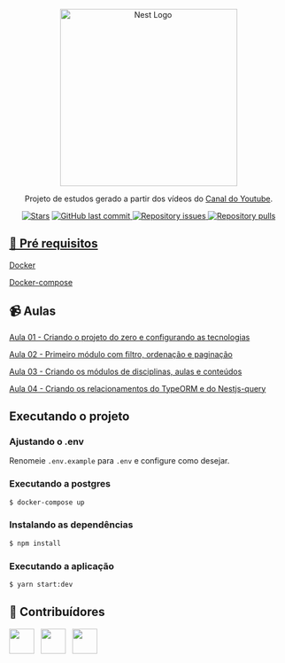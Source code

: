 <p align="center">
  <a href="http://nestjs.com/" target="blank"><img src="https://nestjs.com/img/logo_text.svg" width="320" alt="Nest Logo" /></a>
</p>
 
  <p align="center">Projeto de estudos gerado a partir dos vídeos do <a href="https://youtube.com/angelogluz" target="blank">Canal do Youtube</a>.</p>
    <p align="center">
<a href="https://github.com/angelogluz/NestJS-Nestjs-query/stargazers"><img src="https://img.shields.io/github/stars/angelogluz/NestJS-Nestjs-query" alt="Stars" /></a>

  <a href="https://github.com/angelogluz/NestJS-Nestjs-query/commits/master">
    <img alt="GitHub last commit" src="https://img.shields.io/github/last-commit/angelogluz/NestJS-Nestjs-query.svg">
  </a>
    <a href="https://github.com/angelogluz/NestJS-Nestjs-query/issues">
    <img alt="Repository issues" src="https://img.shields.io/github/issues/angelogluz/NestJS-Nestjs-query.svg">
  </a>
    <a href="https://github.com/angelogluz/NestJS-Nestjs-query/pulls">
    <img alt="Repository pulls" src="https://img.shields.io/github/issues-pr/angelogluz/NestJS-Nestjs-query.svg">
</p>


## 🔐 Pré requisitos

<a href="https://www.docker.com/">Docker</a> &nbsp;
  
<a href="https://docs.docker.com/compose/install/">Docker-compose</a> &nbsp;

## 📹 Aulas
<a href="https://youtu.be/I9JgydtNd7k">Aula 01 - Criando o projeto do zero e configurando as tecnologias</a> &nbsp;

<a href="https://youtu.be/QdT87YciYVc">Aula 02 - Primeiro módulo com filtro, ordenação e paginação</a> &nbsp;

<a href="https://youtu.be/Yw0qLUjsR9o">Aula 03 - Criando os módulos de disciplinas, aulas e conteúdos</a> &nbsp;

<a href="https://youtu.be/iaFNP-2Ke-w">Aula 04 - Criando os relacionamentos do TypeORM e do Nestjs-query</a> &nbsp;

## Executando o projeto 
### Ajustando o .env
  Renomeie ``.env.example`` para ``.env`` e configure como desejar.
  
### Executando a postgres

```bash
$ docker-compose up
```

### Instalando as dependências
  
```bash
$ npm install
```

### Executando a aplicação

```bash
$ yarn start:dev
```

## 🤝 Contribuídores

<a href="https://github.com/betaniasilva"><img src="https://github.com/betaniasilva.png" width="45" height="45"></a> &nbsp;
<a href="https://github.com/OrtizLaura"><img src="https://github.com/OrtizLaura.png" width="45" height="45"></a> &nbsp;
<a href="https://github.com/Alexseyf"><img src="https://github.com/Alexseyf.png" width="45" height="45"></a> &nbsp;

